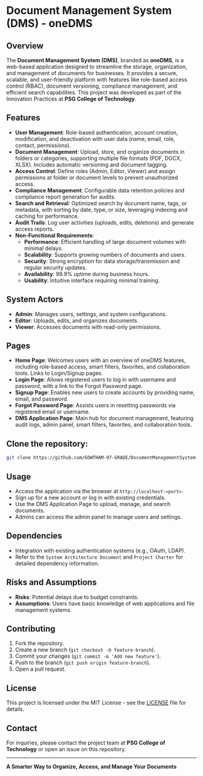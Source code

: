 # Document Management System (DMS) - oneDMS

## Overview
The **Document Management System (DMS)**, branded as **oneDMS**, is a web-based application designed to streamline the storage, organization, and management of documents for businesses. It provides a secure, scalable, and user-friendly platform with features like role-based access control (RBAC), document versioning, compliance management, and efficient search capabilities. This project was developed as part of the Innovation Practices at **PSG College of Technology**.

## Features
- **User Management**: Role-based authentication, account creation, modification, and deactivation with user data (name, email, role, contact, permissions).
- **Document Management**: Upload, store, and organize documents in folders or categories, supporting multiple file formats (PDF, DOCX, XLSX). Includes automatic versioning and document tagging.
- **Access Control**: Define roles (Admin, Editor, Viewer) and assign permissions at folder or document levels to prevent unauthorized access.
- **Compliance Management**: Configurable data retention policies and compliance report generation for audits.
- **Search and Retrieval**: Optimized search by document name, tags, or metadata, with sorting by date, type, or size, leveraging indexing and caching for performance.
- **Audit Trails**: Log user activities (uploads, edits, deletions) and generate access reports.
- **Non-Functional Requirements**:
  - **Performance**: Efficient handling of large document volumes with minimal delays.
  - **Scalability**: Supports growing numbers of documents and users.
  - **Security**: Strong encryption for data storage/transmission and regular security updates.
  - **Availability**: 99.9% uptime during business hours.
  - **Usability**: Intuitive interface requiring minimal training.

## System Actors
- **Admin**: Manages users, settings, and system configurations.
- **Editor**: Uploads, edits, and organizes documents.
- **Viewer**: Accesses documents with read-only permissions.

## Pages
- **Home Page**: Welcomes users with an overview of oneDMS features, including role-based access, smart filters, favorites, and collaboration tools. Links to Login/Signup pages.
- **Login Page**: Allows registered users to log in with username and password, with a link to the Forgot Password page.
- **Signup Page**: Enables new users to create accounts by providing name, email, and password.
- **Forgot Password Page**: Assists users in resetting passwords via registered email or username.
- **DMS Application Page**: Main hub for document management, featuring audit logs, admin panel, smart filters, favorites, and collaboration tools.

## Clone the repository:
   ```bash
   git clone https://github.com/GOWTHAM-97-GRADE/DocumentManagementSystem.git
   ```
## Usage
- Access the application via the browser at `http://localhost:<port>`.
- Sign up for a new account or log in with existing credentials.
- Use the DMS Application Page to upload, manage, and search documents.
- Admins can access the admin panel to manage users and settings.

## Dependencies
- Integration with existing authentication systems (e.g., OAuth, LDAP).
- Refer to the `System Architecture Document` and `Project Charter` for detailed dependency information.

## Risks and Assumptions
- **Risks**: Potential delays due to budget constraints.
- **Assumptions**: Users have basic knowledge of web applications and file management systems.

## Contributing
1. Fork the repository.
2. Create a new branch (`git checkout -b feature-branch`).
3. Commit your changes (`git commit -m 'Add new feature'`).
4. Push to the branch (`git push origin feature-branch`).
5. Open a pull request.

## License
This project is licensed under the MIT License - see the [LICENSE](LICENSE) file for details.

## Contact
For inquiries, please contact the project team at **PSG College of Technology** or open an issue on this repository.

---

**A Smarter Way to Organize, Access, and Manage Your Documents**
